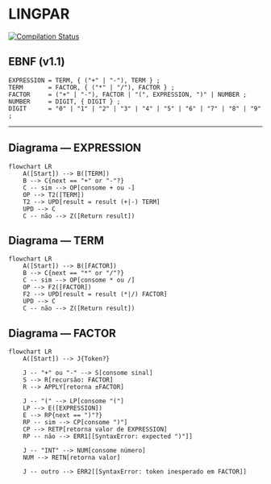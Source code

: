 
# LINGPAR

[![Compilation Status](https://compiler-tester.insper-comp.com.br/svg/carloshernani-CH/LINGPAR)](https://compiler-tester.insper-comp.com.br/svg/carloshernani-CH/LINGPAR)

## EBNF (v1.1)

```ebnf
EXPRESSION = TERM, { ("+" | "-"), TERM } ;
TERM       = FACTOR, { ("*" | "/"), FACTOR } ;
FACTOR     = ("+" | "-"), FACTOR | "(", EXPRESSION, ")" | NUMBER ;
NUMBER     = DIGIT, { DIGIT } ;
DIGIT      = "0" | "1" | "2" | "3" | "4" | "5" | "6" | "7" | "8" | "9" ;
````

---

## Diagrama — EXPRESSION

```mermaid
flowchart LR
    A([Start]) --> B([TERM])
    B --> C{next == "+" or "-"?}
    C -- sim --> OP[consome + ou -]
    OP --> T2([TERM])
    T2 --> UPD[result = result (+|-) TERM]
    UPD --> C
    C -- não --> Z([Return result])
```

## Diagrama — TERM

```mermaid
flowchart LR
    A([Start]) --> B([FACTOR])
    B --> C{next == "*" or "/"?}
    C -- sim --> OP[consome * ou /]
    OP --> F2([FACTOR])
    F2 --> UPD[result = result (*|/) FACTOR]
    UPD --> C
    C -- não --> Z([Return result])
```

## Diagrama — FACTOR

```mermaid
flowchart LR
    A([Start]) --> J{Token?}

    J -- "+" ou "-" --> S[consome sinal]
    S --> R[recursão: FACTOR]
    R --> APPLY[retorna ±FACTOR]
    
    J -- "(" --> LP[consome "("]
    LP --> E([EXPRESSION])
    E --> RP{next == ")"?}
    RP -- sim --> CP[consome ")"]
    CP --> RETP[retorna valor de EXPRESSION]
    RP -- não --> ERR1[[SyntaxError: expected ")"]]

    J -- "INT" --> NUM[consome número]
    NUM --> RETN[retorna valor]

    J -- outro --> ERR2[[SyntaxError: token inesperado em FACTOR]]
```

